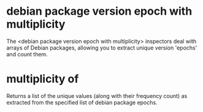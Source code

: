 # debian package version epoch with multiplicity

The &lt;debian package version epoch with multiplicity&gt; inspectors deal with arrays of Debian packages, allowing you to extract unique version &#39;epochs&#39; and count them.

# multiplicity of <debian package version epoch with multiplicity>

Returns a list of the unique values (along with their frequency count) as extracted from the specified list of debian package epochs.
